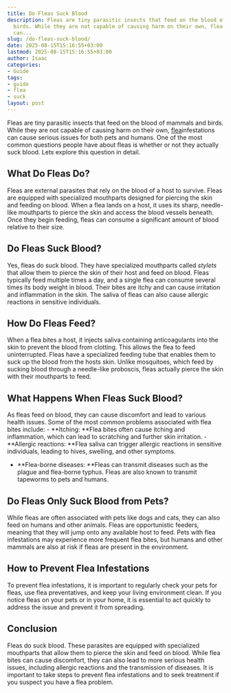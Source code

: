 ```yaml
---
title: Do Fleas Suck Blood
description: Fleas are tiny parasitic insects that feed on the blood of mammals and
  birds. While they are not capable of causing harm on their own, flea infestations
  can...
slug: /do-fleas-suck-blood/
date: 2025-08-15T15:16:55+03:00
lastmod: 2025-08-15T15:16:55+03:00
author: Isaac
categories:
- Guide
tags:
- guide
- flea
- suck
layout: post
---
```

Fleas are tiny parasitic insects that feed on the blood of mammals and birds. While they are not capable of causing harm on their own, [flea](https://pestpolicy.com/are-fleas-attracted-to-heat/)infestations can cause serious issues for both pets and humans. One of the most common questions people have about fleas is whether or not they actually suck blood. Lets explore this question in detail.

##  What Do Fleas Do?

Fleas are external parasites that rely on the blood of a host to survive. Fleas are equipped with specialized mouthparts designed for piercing the skin and feeding on blood. When a flea lands on a host, it uses its sharp, needle-like mouthparts to pierce the skin and access the blood vessels beneath. Once they begin feeding, fleas can consume a significant amount of blood relative to their size.

##  Do Fleas Suck Blood?

Yes, fleas do suck blood. They have specialized mouthparts called *stylets* that allow them to pierce the skin of their host and feed on blood. Fleas typically feed multiple times a day, and a single flea can consume several times its body weight in blood. Their bites are itchy and can cause irritation and inflammation in the skin. The saliva of fleas can also cause allergic reactions in sensitive individuals.

##  How Do Fleas Feed?

When a flea bites a host, it injects saliva containing anticoagulants into the skin to prevent the blood from clotting. This allows the flea to feed uninterrupted. Fleas have a specialized feeding tube that enables them to suck up the blood from the hosts skin. Unlike mosquitoes, which feed by sucking blood through a needle-like proboscis, fleas actually pierce the skin with their mouthparts to feed.

##  What Happens When Fleas Suck Blood?

As fleas feed on blood, they can cause discomfort and lead to various health issues. Some of the most common problems associated with flea bites include: - **Itching: **Flea bites often cause itching and inflammation, which can lead to scratching and further skin irritation. - **Allergic reactions: **Flea saliva can trigger allergic reactions in sensitive individuals, leading to hives, swelling, and other symptoms.

- **Flea-borne diseases: **Fleas can transmit diseases such as the plague and flea-borne typhus. Fleas are also known to transmit tapeworms to pets and humans.

##  Do Fleas Only Suck Blood from Pets?

While fleas are often associated with pets like dogs and cats, they can also feed on humans and other animals. Fleas are opportunistic feeders, meaning that they will jump onto any available host to feed. Pets with flea infestations may experience more frequent flea bites, but humans and other mammals are also at risk if fleas are present in the environment.

##  How to Prevent Flea Infestations

To prevent flea infestations, it is important to regularly check your pets for fleas, use flea preventatives, and keep your living environment clean. If you notice fleas on your pets or in your home, it is essential to act quickly to address the issue and prevent it from spreading.

##  Conclusion

Fleas do suck blood. These parasites are equipped with specialized mouthparts that allow them to pierce the skin and feed on blood. While flea bites can cause discomfort, they can also lead to more serious health issues, including allergic reactions and the transmission of diseases. It is important to take steps to prevent flea infestations and to seek treatment if you suspect you have a flea problem.
